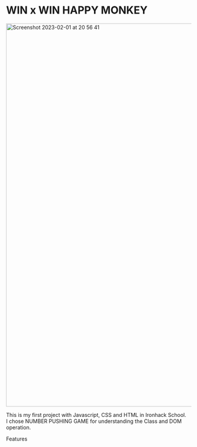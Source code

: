 # WIN x WIN HAPPY MONKEY
<img width="1041" alt="Screenshot 2023-02-01 at 20 56 41" src="https://user-images.githubusercontent.com/69083631/216149858-deaa521f-1e9e-485e-8840-5633e1d4e3fa.png">

This is my first project with Javascript, CSS and HTML in Ironhack School.<br>
I chose NUMBER PUSHING GAME for understanding the Class and DOM operation.<br>

Features
